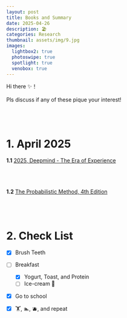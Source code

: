 ```yaml
---
layout: post
title: Books and Summary
date: 2025-04-26
description: ‪🏖️‬
categories: Research
thumbnail: assets/img/9.jpg
images:
  lightbox2: true
  photoswipe: true
  spotlight: true
  venobox: true
---
```


Hi there ✨！<br><br>
Pls discuss if any of these pique your interest!<br><br><br><br>

# 1. April 2025

**1.1** [2025, Deepmind - The Era of Experience](https://storage.googleapis.com/deepmind-media/Era-of-Experience%20/The%20Era%20of%20Experience%20Paper.pdf)<br><br><br><br>

**1.2** [The Probabilistic Method, 4th Edition](https://dokumen.pub/the-probabilistic-method-4th-edition-4ed-1119061954-978-1-119-06195-3.html)<br><br><br><br>



# 2. Check List

- [x] Brush Teeth
- [ ] Breakfast
  - [x] Yogurt, Toast, and Protein
  - [ ] Ice-cream 🍧
- [x] Go to school
- [x] 🏋️, 🏊, 🫐, and repeat<br><br><br><br>


